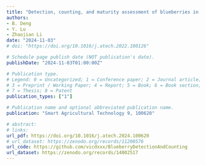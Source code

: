 ```yaml
---
title: "Detection, counting, and maturity assessment of blueberries in canopy images using YOLOv8 and YOLOv9"
authors: 
- B. Deng
- Y. Lu
- Zhaojian Li
date: "2024-11-03"
# doi: "https://doi.org/10.1016/j.atech.2022.100126"

# Schedule page publish date (NOT publication's date).
publishDate: "2024-11-03T01:00:00Z"

# Publication type.
# Legend: 0 = Uncategorized; 1 = Conference paper; 2 = Journal article;
# 3 = Preprint / Working Paper; 4 = Report; 5 = Book; 6 = Book section;
# 7 = Thesis; 8 = Patent
publication_types: ["1"]

# Publication name and optional abbreviated publication name.
publication: "Smart Agricultural Technology 9, 100620"

# abstract: 
# links:
url_pdf: https://doi.org/10.1016/j.atech.2024.100620
# url_dataset: https://zenodo.org/records/11200576
url_code: https://github.com/vicdxxx/BlueberryDetectionAndCounting
url_dataset: https://zenodo.org/records/14002517
---
```

